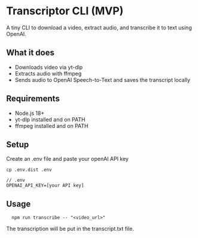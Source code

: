 # Transcriptor CLI (MVP)

A tiny CLI to download a video, extract audio, and transcribe it to text using OpenAI.

## What it does
- Downloads video via yt-dlp
- Extracts audio with ffmpeg
- Sends audio to OpenAI Speech-to-Text and saves the transcript locally

## Requirements
- Node.js 18+
- yt-dlp installed and on PATH
- ffmpeg installed and on PATH

## Setup
Create an .env file and paste your openAI API key
```
cp .env.dist .env

// .env
OPENAI_API_KEY=[your API key]
```

## Usage
```
  npm run transcribe -- "<video_url>"
```

The transcription will be put in the transcript.txt file.
